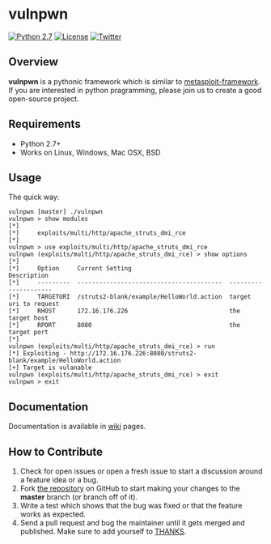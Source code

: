 
# vulnpwn

[![Python 2.7](https://img.shields.io/badge/python-2.7-yellow.svg)](https://www.python.org/) [![License](https://img.shields.io/badge/license-GPLv2-red.svg)](https://github.com/open-security/vulnpwn/blob/master/LICENSE) [![Twitter](https://img.shields.io/badge/twitter-@vulnpwn-blue.svg)](https://twitter.com/nixawk)


## Overview

**vulnpwn** is a pythonic framework which is similar to [metasploit-framework](https://github.com/rapid7/metasploit-framework). If you are interested in python pragramming, please join us to create a good open-source project.



## Requirements

- Python 2.7+
- Works on Linux, Windows, Mac OSX, BSD

## Usage

The quick way:

```
vulnpwn [master] ./vulnpwn
vulnpwn > show modules
[*]
[*]     exploits/multi/http/apache_struts_dmi_rce
[*]
vulnpwn > use exploits/multi/http/apache_struts_dmi_rce
vulnpwn (exploits/multi/http/apache_struts_dmi_rce) > show options
[*]
[*]     Option     Current Setting                           Description
[*]     ---------  ----------------------------------------  ---------------------
[*]     TARGETURI  /struts2-blank/example/HelloWorld.action  target uri to request
[*]     RHOST      172.16.176.226                            the target host
[*]     RPORT      8080                                      the target port
[*]
vulnpwn (exploits/multi/http/apache_struts_dmi_rce) > run
[*] Exploiting - http://172.16.176.226:8080/struts2-blank/example/HelloWorld.action
[+] Target is vulanable
vulnpwn (exploits/multi/http/apache_struts_dmi_rce) > exit
vulnpwn > exit
```


## Documentation

Documentation is available in [wiki](https://github.com/open-security/vulnpwn/wiki) pages.

## How to Contribute

1. Check for open issues or open a fresh issue to start a discussion around a feature idea or a bug.
2. Fork [the repository](https://github.com/open-security/vulnpwn) on GitHub to start making your changes to the **master** branch (or branch off of it).
3. Write a test which shows that the bug was fixed or that the feature works as expected.
4. Send a pull request and bug the maintainer until it gets merged and published. Make sure to add yourself to [THANKS](./THANKS.md).
